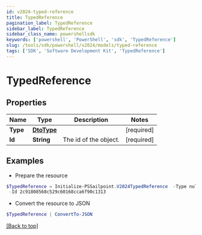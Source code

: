 ```yaml
---
id: v2024-typed-reference
title: TypedReference
pagination_label: TypedReference
sidebar_label: TypedReference
sidebar_class_name: powershellsdk
keywords: ['powershell', 'PowerShell', 'sdk', 'TypedReference'] 
slug: /tools/sdk/powershell/v2024/models/typed-reference
tags: ['SDK', 'Software Development Kit', 'TypedReference']
---
```



# TypedReference

## Properties

Name | Type | Description | Notes
------------ | ------------- | ------------- | -------------
**Type** |  [**DtoType**](dto-type) |  | [required]
**Id** |  **String** | The id of the object.  | [required]

## Examples

- Prepare the resource
```powershell
$TypedReference = Initialize-PSSailpoint.V2024TypedReference  -Type null `
 -Id 2c91808568c529c60168cca6f90c1313
```

- Convert the resource to JSON
```powershell
$TypedReference | ConvertTo-JSON
```


[[Back to top]](#) 

